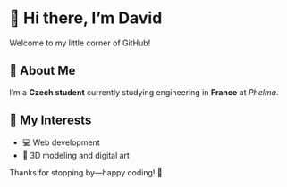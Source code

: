 # 👋 Hi there, I’m David 
Welcome to my little corner of GitHub!  

## 🚀 About Me  
I’m a **Czech student** currently studying engineering in **France** at *Phelma*. 

## 🌟 My Interests  
- 💻 Web development  
- 🎨 3D modeling and digital art  
<!--
## 📫 Let’s Connect!  
- 💼 [LinkedIn](https://www.linkedin.com/) *(Add your LinkedIn profile here)*  
- ✨ [Portfolio](https://yourportfolio.com/) *(Optional if you have one)*  
- 📨 Shoot me an email at **yourname@example.com**  -->


Thanks for stopping by—happy coding! 🚀  

<!--
**razekd/razekd** is a ✨ _special_ ✨ repository because its `README.md` (this file) appears on your GitHub profile.

Here are some ideas to get you started:

- 🔭 I’m currently working on ...
- 🌱 I’m currently learning ...
- 👯 I’m looking to collaborate on ...
- 🤔 I’m looking for help with ...
- 💬 Ask me about ...
- 📫 How to reach me: ...
- 😄 Pronouns: ...
- ⚡ Fun fact: ...
-->
